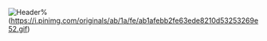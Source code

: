 ![Header%](https://i.pinimg.com/originals/ab/1a/fe/ab1afebb2fe63ede8210d53253269e52.gif)  
(https://i.pinimg.com/originals/ab/1a/fe/ab1afebb2fe63ede8210d53253269e52.gif)


